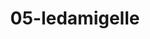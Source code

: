 ---
title: 05-ledamigelle
image: 05-ledamigelle.jpg
brand: Le-damigelle-di-Caroline-M
layout: vestito
---